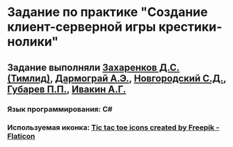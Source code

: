 # Задание по практике "Создание клиент-серверной игры крестики-нолики"
## Задание выполняли [Захаренков Д.С. (Тимлид)](https://vk.com/id154208860), [Дармограй А.Э.](https://vk.com/artemdarmogray), [Новгородский С.Д.](https://vk.com/foliant_razuma), [Губарев П.П.](https://vk.com/rapapavel), [Ивакин А.Г.](https://vk.com/jaksin13) 
### Язык программирования: С#
### Используемая иконка: [Tic tac toe icons created by Freepik - Flaticon](https://www.flaticon.com/free-icon/tic-tac-toe_566294?term=tictactoe&page=1&position=1&page=1&position=1&related_id=566294&origin=tag)
